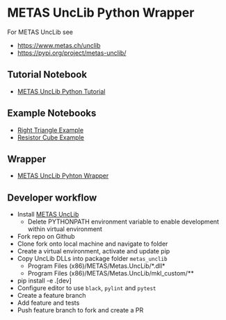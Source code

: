 # METAS UncLib Python Wrapper

For METAS UncLib see

- <https://www.metas.ch/unclib>
- <https://pypi.org/project/metas-unclib/>

## Tutorial Notebook

- [METAS UncLib Python Tutorial](metas_unclib/jupyter_notebooks/metas_unclib_python_tutorial.ipynb)

## Example Notebooks

- [Right Triangle Example](metas_unclib/jupyter_notebooks/right_triangle_example.ipynb)
- [Resistor Cube Example](metas_unclib/jupyter_notebooks/resistor_cube_example.ipynb)

## Wrapper

- [METAS UncLib Pyhton Wrapper](metas_unclib/metas_unclib.py)

## Developer workflow
- Install [METAS UncLib](https://www.metas.ch/metas/en/home/fabe/hochfrequenz/unclib.html)
    - Delete PYTHONPATH environment variable to enable development within virtual environment
- Fork repo on Github
- Clone fork onto local machine and navigate to folder
- Create a virtual environment, activate and update pip
- Copy UncLib DLLs into package folder `metas_unclib`
    - Program Files (x86)/METAS/Metas.UncLib/\*.dll*
    - Program Files (x86)/METAS/Metas.UncLib/mkl_custom/**
- pip install -e .[dev]
- Configure editor to use `black`, `pylint` and `pytest`
- Create a feature branch
- Add feature and tests
- Push feature branch to fork and create a PR
